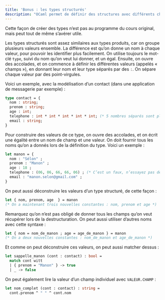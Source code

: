 ```yaml
---
title: 'Bonus : les types structurés'
description: "OCaml permet de définir des structures avec différents champs, comme en C, Java ou en Rust."
---
```


Cette façon de créer des types n’est pas au programme du cours original, mais peut tout de même s’avérer utile.

Les types structurés sont assez similaires aux types produits, car on groupe plusieurs valeurs ensemble.
La différence est qu’on donne un nom à chaque valeur, pour pouvoir les identifier plus facilement.
On utilise toujours le mot-clé `type`, suivi du nom qu’on veut lui donner, et un égal.
Ensuite, on ouvre des accolades, et on commence à définir les différentes valeurs (appelés « champs »), en donnant leur nom et leur type
séparés par des `:`. On sépare chaque valeur par des point-virgules.

Voici un exemple, avec la modélisation d’un contact (dans une application de messagerie par exemple) :

```ocaml
type contact = {
  nom : string;
  prenom : string;
  age : int;
  telephone : int * int * int * int * int; (* 5 nombres séparés sont plus lisibles qu’un seul *)
  email : string;
}
```

Pour construire des valeurs de ce type, on ouvre des accolades, et on écrit une égalité entre
un nom de champ et une valeur. On doit fournir tous les noms qu’on a donnés lors de la définition du type.
Voici un exemple :

```ocaml
let manon = {
  nom : "Sélon" ;
  prenom : "Manon" ;
  age : 18 ;
  telephone : (06, 06, 66, 66, 06) ; (* C’est un faux, n’essayez pas de l’appeler, merci. *)
  email : "manon.selon@gmail.com" ;
}
```

On peut aussi déconstruire les valeurs d’un type structuré, de cette façon :

```ocaml
let { nom, prenom, age  } = manon
(* On a maintenant trois nouvelles constantes : nom, prenom et age *)
```

Remarquez qu’on n’est pas obligé de donner tous les champs qu’on veut récupérer lors de la destructuration.
On peut aussi utiliser d’autres noms avec cette syntaxe :

```ocaml
let { nom = nom_de_manon ; age = age_de_manon } = manon
(* On a deux nouvelles constantes : nom_de_manon et age_de_manon *)
```

Et comme on peut déconstruire ces valeurs, on peut aussi matcher dessus :

```ocaml
let sappelle_manon (cont : contact) : bool =
  match cont witt
  | { prenom = "Manon" } -> true
  | _ -> false
```

On peut également lire la valeur d’un champ individuel avec `VALEUR.CHAMP` :

```ocaml
let nom_complet (cont : contact) : string =
  cont.prenom ^ " " ^ cont.nom
```
